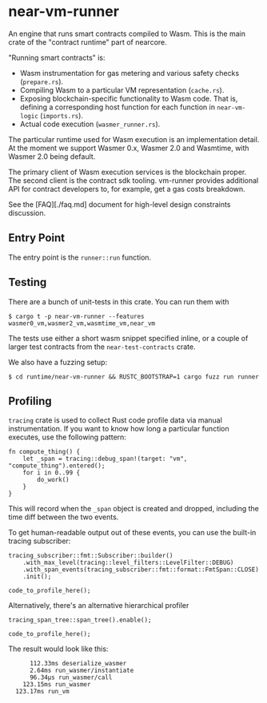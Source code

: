 # near-vm-runner

An engine that runs smart contracts compiled to Wasm.
This is the main crate of the "contract runtime" part of nearcore.

"Running smart contracts" is:

- Wasm instrumentation for gas metering and various safety checks (`prepare.rs`).
- Compiling Wasm to a particular VM representation (`cache.rs`).
- Exposing blockchain-specific functionality to Wasm code. That is, defining a corresponding host
  function for each function in `near-vm-logic` (`imports.rs`).
- Actual code execution (`wasmer_runner.rs`).

The particular runtime used for Wasm execution is an implementation detail.  At the moment we support
Wasmer 0.x, Wasmer 2.0 and Wasmtime, with Wasmer 2.0 being default.

The primary client of Wasm execution services is the blockchain proper. The second client is the
contract sdk tooling. vm-runner provides additional API for contract developers to, for example,
get a gas costs breakdown.

See the [FAQ][./faq.md] document for high-level design constraints discussion.

## Entry Point

The entry point is the `runner::run` function. 

## Testing

There are a bunch of unit-tests in this crate. You can run them with

```console
$ cargo t -p near-vm-runner --features wasmer0_vm,wasmer2_vm,wasmtime_vm,near_vm
```

The tests use either a short wasm snippet specified inline, or a couple of
larger test contracts from the `near-test-contracts` crate.

We also have a fuzzing setup:

```console
$ cd runtime/near-vm-runner && RUSTC_BOOTSTRAP=1 cargo fuzz run runner
```

## Profiling

`tracing` crate is used to collect Rust code profile data via manual instrumentation.
If you want to know how long a particular function executes, use the following pattern:

```ignore
fn compute_thing() {
    let _span = tracing::debug_span!(target: "vm", "compute_thing").entered();
    for i in 0..99 {
        do_work()
    }
}
```

This will record when the `_span` object is created and dropped, including the time diff between
the two events.

To get human-readable output out of these events, you can use the built-in tracing subscriber:

```ignore
tracing_subscriber::fmt::Subscriber::builder()
    .with_max_level(tracing::level_filters::LevelFilter::DEBUG)
    .with_span_events(tracing_subscriber::fmt::format::FmtSpan::CLOSE)
    .init();

code_to_profile_here();
```

Alternatively, there's an alternative hierarchical profiler

```ignore
tracing_span_tree::span_tree().enable();

code_to_profile_here();
```

The result would look like this:

```text
      112.33ms deserialize_wasmer
      2.64ms run_wasmer/instantiate
      96.34µs run_wasmer/call
    123.15ms run_wasmer
  123.17ms run_vm
```
